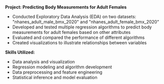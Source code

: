 **Project: Predicting Body Measurements for Adult Females**

- Conducted Exploratory Data Analysis (EDA) on two datasets: "nhanes_adult_male_bmx_2020" and "nhanes_adult_female_bmx_2020"
- Developed and tested multiple regression algorithms to predict body measurements for adult females based on other attributes
- Evaluated and compared the performance of different algorithms
- Created visualizations to illustrate relationships between variables


**Skills Utilized:**

- Data analysis and visualization
- Regression modeling and algorithm development
- Data preprocessing and feature engineering
- Statistical inference and model evaluation
